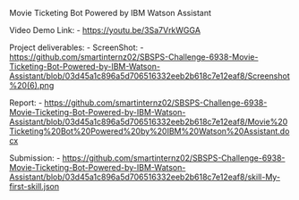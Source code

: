 Movie Ticketing Bot Powered by IBM Watson Assistant

Video Demo Link: - https://youtu.be/3Sa7VrkWGGA

Project deliverables: - 
ScreenShot: - https://github.com/smartinternz02/SBSPS-Challenge-6938-Movie-Ticketing-Bot-Powered-by-IBM-Watson-Assistant/blob/03d45a1c896a5d706516332eeb2b618c7e12eaf8/Screenshot%20(6).png

Report: - https://github.com/smartinternz02/SBSPS-Challenge-6938-Movie-Ticketing-Bot-Powered-by-IBM-Watson-Assistant/blob/03d45a1c896a5d706516332eeb2b618c7e12eaf8/Movie%20Ticketing%20Bot%20Powered%20by%20IBM%20Watson%20Assistant.docx

Submission: - https://github.com/smartinternz02/SBSPS-Challenge-6938-Movie-Ticketing-Bot-Powered-by-IBM-Watson-Assistant/blob/03d45a1c896a5d706516332eeb2b618c7e12eaf8/skill-My-first-skill.json

